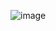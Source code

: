![image](https://github.com/VidyaSurendra8235/Alteryx-Challenges-My-Solutions/assets/107226432/f642beb7-6cf6-4389-9361-1063126c6585)
